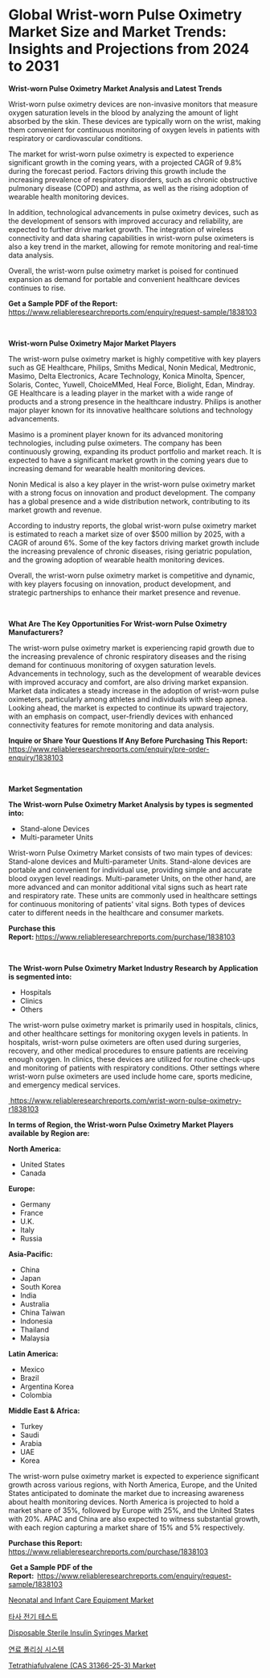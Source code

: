 <p><h1>Global Wrist-worn Pulse Oximetry Market Size and Market Trends: Insights and Projections from 2024 to 2031</h1></p><p><strong>Wrist-worn Pulse Oximetry Market Analysis and Latest Trends</strong></p>
<p><p>Wrist-worn pulse oximetry devices are non-invasive monitors that measure oxygen saturation levels in the blood by analyzing the amount of light absorbed by the skin. These devices are typically worn on the wrist, making them convenient for continuous monitoring of oxygen levels in patients with respiratory or cardiovascular conditions.</p><p>The market for wrist-worn pulse oximetry is expected to experience significant growth in the coming years, with a projected CAGR of 9.8% during the forecast period. Factors driving this growth include the increasing prevalence of respiratory disorders, such as chronic obstructive pulmonary disease (COPD) and asthma, as well as the rising adoption of wearable health monitoring devices.</p><p>In addition, technological advancements in pulse oximetry devices, such as the development of sensors with improved accuracy and reliability, are expected to further drive market growth. The integration of wireless connectivity and data sharing capabilities in wrist-worn pulse oximeters is also a key trend in the market, allowing for remote monitoring and real-time data analysis.</p><p>Overall, the wrist-worn pulse oximetry market is poised for continued expansion as demand for portable and convenient healthcare devices continues to rise.</p></p>
<p><strong>Get a Sample PDF of the Report:&nbsp;</strong> <a href="https://www.reliableresearchreports.com/enquiry/request-sample/1838103">https://www.reliableresearchreports.com/enquiry/request-sample/1838103</a></p>
<p>&nbsp;</p>
<p><strong>Wrist-worn Pulse Oximetry Major Market Players</strong></p>
<p><p>The wrist-worn pulse oximetry market is highly competitive with key players such as GE Healthcare, Philips, Smiths Medical, Nonin Medical, Medtronic, Masimo, Delta Electronics, Acare Technology, Konica Minolta, Spencer, Solaris, Contec, Yuwell, ChoiceMMed, Heal Force, Biolight, Edan, Mindray. GE Healthcare is a leading player in the market with a wide range of products and a strong presence in the healthcare industry. Philips is another major player known for its innovative healthcare solutions and technology advancements.</p><p>Masimo is a prominent player known for its advanced monitoring technologies, including pulse oximeters. The company has been continuously growing, expanding its product portfolio and market reach. It is expected to have a significant market growth in the coming years due to increasing demand for wearable health monitoring devices.</p><p>Nonin Medical is also a key player in the wrist-worn pulse oximetry market with a strong focus on innovation and product development. The company has a global presence and a wide distribution network, contributing to its market growth and revenue.</p><p>According to industry reports, the global wrist-worn pulse oximetry market is estimated to reach a market size of over $500 million by 2025, with a CAGR of around 6%. Some of the key factors driving market growth include the increasing prevalence of chronic diseases, rising geriatric population, and the growing adoption of wearable health monitoring devices.</p><p>Overall, the wrist-worn pulse oximetry market is competitive and dynamic, with key players focusing on innovation, product development, and strategic partnerships to enhance their market presence and revenue.</p></p>
<p>&nbsp;</p>
<p><strong>What Are The Key Opportunities For Wrist-worn Pulse Oximetry Manufacturers?</strong></p>
<p><p>The wrist-worn pulse oximetry market is experiencing rapid growth due to the increasing prevalence of chronic respiratory diseases and the rising demand for continuous monitoring of oxygen saturation levels. Advancements in technology, such as the development of wearable devices with improved accuracy and comfort, are also driving market expansion. Market data indicates a steady increase in the adoption of wrist-worn pulse oximeters, particularly among athletes and individuals with sleep apnea. Looking ahead, the market is expected to continue its upward trajectory, with an emphasis on compact, user-friendly devices with enhanced connectivity features for remote monitoring and data analysis.</p></p>
<p><strong>Inquire or Share Your Questions If Any Before Purchasing This Report:</strong> <a href="https://www.reliableresearchreports.com/enquiry/pre-order-enquiry/1838103">https://www.reliableresearchreports.com/enquiry/pre-order-enquiry/1838103</a></p>
<p>&nbsp;</p>
<p><strong>Market Segmentation</strong></p>
<p><strong>The Wrist-worn Pulse Oximetry Market Analysis by types is segmented into:</strong></p>
<p><ul><li>Stand-alone Devices</li><li>Multi-parameter Units</li></ul></p>
<p><p>Wrist-worn Pulse Oximetry Market consists of two main types of devices: Stand-alone devices and Multi-parameter Units. Stand-alone devices are portable and convenient for individual use, providing simple and accurate blood oxygen level readings. Multi-parameter Units, on the other hand, are more advanced and can monitor additional vital signs such as heart rate and respiratory rate. These units are commonly used in healthcare settings for continuous monitoring of patients' vital signs. Both types of devices cater to different needs in the healthcare and consumer markets.</p></p>
<p><strong>Purchase this Report:&nbsp;</strong><a href="https://www.reliableresearchreports.com/purchase/1838103">https://www.reliableresearchreports.com/purchase/1838103</a></p>
<p>&nbsp;</p>
<p><strong>The Wrist-worn Pulse Oximetry Market Industry Research by Application is segmented into:</strong></p>
<p><ul><li>Hospitals</li><li>Clinics</li><li>Others</li></ul></p>
<p><p>The wrist-worn pulse oximetry market is primarily used in hospitals, clinics, and other healthcare settings for monitoring oxygen levels in patients. In hospitals, wrist-worn pulse oximeters are often used during surgeries, recovery, and other medical procedures to ensure patients are receiving enough oxygen. In clinics, these devices are utilized for routine check-ups and monitoring of patients with respiratory conditions. Other settings where wrist-worn pulse oximeters are used include home care, sports medicine, and emergency medical services.</p></p>
<p><a href="https://www.reliableresearchreports.com/wrist-worn-pulse-oximetry-r1838103">&nbsp;https://www.reliableresearchreports.com/wrist-worn-pulse-oximetry-r1838103</a></p>
<p><strong>In terms of Region, the Wrist-worn Pulse Oximetry Market Players available by Region are:</strong></p>
<p>
    <p> <strong> North America: </strong>
        <ul>
            <li>United States</li>
            <li>Canada</li>
        </ul>
        </p> 
    <p> <strong> Europe: </strong>
        <ul>
            <li>Germany</li>
            <li>France</li>
            <li>U.K.</li>
            <li>Italy</li>
            <li>Russia</li>
        </ul>
        </p> 
    <p> <strong> Asia-Pacific: </strong>
        <ul>
            <li>China</li>
            <li>Japan</li>
            <li>South Korea</li>
            <li>India</li>
            <li>Australia</li>
            <li>China Taiwan</li>
            <li>Indonesia</li>
            <li>Thailand</li>
            <li>Malaysia</li>
        </ul>
        </p> 
    <p> <strong> Latin America: </strong>
        <ul>
            <li>Mexico</li>
            <li>Brazil</li>
            <li>Argentina Korea</li>
            <li>Colombia</li>
        </ul>
        </p> 
    <p> <strong> Middle East & Africa: </strong>
        <ul>
            <li>Turkey</li>
            <li>Saudi</li>
            <li>Arabia</li>
            <li>UAE</li>
            <li>Korea</li>
        </ul>
    </p>
    </p>
<p><p>The wrist-worn pulse oximetry market is expected to experience significant growth across various regions, with North America, Europe, and the United States anticipated to dominate the market due to increasing awareness about health monitoring devices. North America is projected to hold a market share of 35%, followed by Europe with 25%, and the United States with 20%. APAC and China are also expected to witness substantial growth, with each region capturing a market share of 15% and 5% respectively.</p></p>
<p><strong>Purchase this Report: </strong><a href="https://www.reliableresearchreports.com/purchase/1838103">https://www.reliableresearchreports.com/purchase/1838103</a></p>
<p>&nbsp;<strong>Get a Sample PDF of the Report:&nbsp;&nbsp;</strong><a href="https://www.reliableresearchreports.com/enquiry/request-sample/1838103">https://www.reliableresearchreports.com/enquiry/request-sample/1838103</a></p>
<p><strong></strong></p>
<p><p><a href="https://github.com/sonuprakash1/Market-Research-Report-List-2/blob/main/neonatal-and-infant-care-equipment-market.md">Neonatal and Infant Care Equipment Market</a></p><p><a href="https://github.com/vsn7qpua81q/Market-Research-Report-List-2/blob/main/702287647177.md">타사 전기 테스트</a></p><p><a href="https://github.com/jhcraigie/Market-Research-Report-List-3/blob/main/disposable-sterile-insulin-syringes-market.md">Disposable Sterile Insulin Syringes Market</a></p><p><a href="https://github.com/Elenrrera7685/Market-Research-Report-List-1/blob/main/783704447178.md">연료 폴리싱 시스템</a></p><p><a href="https://issuu.com/reportprime-2/docs/tetrathiafulvalene-cas-31366-25-3-market-size-2030">Tetrathiafulvalene (CAS 31366-25-3) Market</a></p></p>